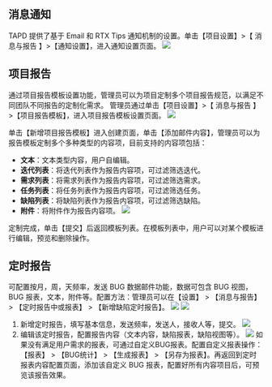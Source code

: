 ## 消息通知
TAPD 提供了基于 Email 和 RTX Tips 通知机制的设置。单击【项目设置】>【 消息与报告 】>【通知设置】，进入通知设置页面。
![](http://imgcache.tcecqpoc.fsphere.cn/image/mc.qcloudimg.com/static/img/2f22ee3c417c642b44387d103278d1a5/image.jpg)


## 项目报告
通过项目报告模板设置功能，管理员可以为项目定制多个项目报告规范，以满足不同团队不同报告的定制化需求。
管理员通过单击【项目设置】>【 消息与报告 】>【项目报告模板】，进入项目报告模板设置页面。
![](http://imgcache.tcecqpoc.fsphere.cn/image/mc.qcloudimg.com/static/img/28c8bd82dd1449be47b21a74fc92a6b0/image.jpg)




单击【新增项目报告模板】进入创建页面，单击【添加邮件内容】，管理员可以为报告模板定制多个多种类型的内容项，目前支持的内容项包括：
- **文本**：文本类型内容，用户自编辑。
- **迭代列表**：将迭代列表作为报告内容项，可过滤筛选迭代。
- **需求列表**：将需求列表作为报告内容项，可过滤筛选需求。
- **任务列表**：将任务列表作为报告内容项，可过滤筛选任务。
- **缺陷列表**：将缺陷列表作为报告内容项，可过滤筛选缺陷。
- **附件**：将附件作为报告内容项。
![](http://imgcache.tcecqpoc.fsphere.cn/image/mc.qcloudimg.com/static/img/001d7958d01351f39ead98ad3011835c/image.jpg)

定制完成，单击【提交】后返回模板列表。在模板列表中，用户可以对某个模板进行编辑，预览和删除操作。

## 定时报告
可配置按月，周，天频率，发送 BUG 数据邮件功能，数据可包含 BUG 视图，BUG 报表，文本，附件等。配置方法：管理员可以在【设置】 > 【消息与报告】 > 【定时报告中或报表】 > 【新增缺陷定时报告】。
![](http://imgcache.tcecqpoc.fsphere.cn/image/mc.qcloudimg.com/static/img/1692ebbe2fa11f4bcb54b15add9fd1df/image.jpg)
![](http://imgcache.tcecqpoc.fsphere.cn/image/mc.qcloudimg.com/static/img/83884ca696ed7e704c068681b9065700/image.jpg)

1. 新增定时报告，填写基本信息，发送频率，发送人，接收人等，提交。
![](http://imgcache.tcecqpoc.fsphere.cn/image/mc.qcloudimg.com/static/img/cbd198a2a02d35b9b0fa64f2cb69f0e0/image.jpg)
2. 编辑该定时报告，配置报告内容（文本内容，缺陷报表，缺陷视图等）。
![](http://imgcache.tcecqpoc.fsphere.cn/image/mc.qcloudimg.com/static/img/4b6d405a6e3cd43be1bdd7c24b5eacb4/image.jpg)
如果没有满足用户需求的报表，可通过自定义BUG报表。配置自定义报表操作：【报表】 > 【BUG统计】 > 【生成报表】 > 【另存为报表】。再返回到定时报表内容配置页面，添加该自定义 BUG 报表，配置好所有内容项目后，可预览该报告效果。